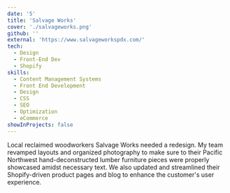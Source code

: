 ```yaml
---
date: '5'
title: 'Salvage Works'
cover: './salvageworks.png'
github: ''
external: 'https://www.salvageworkspdx.com/'
tech:
  - Design
  - Front-End Dev
  - Shopify
skills:
  - Content Management Systems
  - Front End Development
  - Design
  - CSS
  - SEO
  - Optimization
  - eCommerce
showInProjects: false
---
```


Local reclaimed woodworkers Salvage Works needed a redesign. My team revamped layouts and organized photography to make sure to their Pacific Northwest hand-deconstructed lumber furniture pieces were properly showcased amidst necessary text. We also updated and streamlined their Shopify-driven product pages and blog to enhance the customer's user experience.
